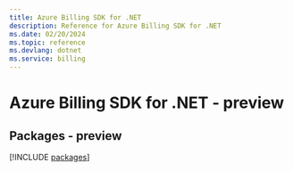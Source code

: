 ```yaml
---
title: Azure Billing SDK for .NET
description: Reference for Azure Billing SDK for .NET
ms.date: 02/20/2024
ms.topic: reference
ms.devlang: dotnet
ms.service: billing
---
```

# Azure Billing SDK for .NET - preview
## Packages - preview
[!INCLUDE [packages](billing-index.md)]